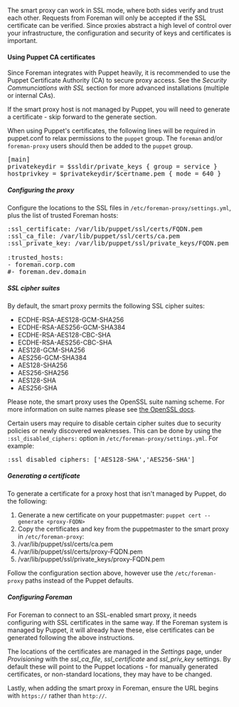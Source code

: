 
The smart proxy can work in SSL mode, where both sides verify and trust each other.  Requests from Foreman will only be accepted if the SSL certificate can be verified.  Since proxies abstract a high level of control over your infrastructure, the configuration and security of keys and certificates is important.

#### Using Puppet CA certificates

Since Foreman integrates with Puppet heavily, it is recommended to use the Puppet Certificate Authority (CA) to secure proxy access.  See the _Security Communciations with SSL_ section for more advanced installations (multiple or internal CAs).

If the smart proxy host is not managed by Puppet, you will need to generate a certificate - skip forward to the generate section.

When using Puppet's certificates, the following lines will be required in puppet.conf to relax permissions to the `puppet` group.  The `foreman` and/or `foreman-proxy` users should then be added to the `puppet` group.

<pre>
[main]
privatekeydir = $ssldir/private_keys { group = service }
hostprivkey = $privatekeydir/$certname.pem { mode = 640 }
</pre>

##### Configuring the proxy

Configure the locations to the SSL files in `/etc/foreman-proxy/settings.yml`, plus the list of trusted Foreman hosts:

<pre>
:ssl_certificate: /var/lib/puppet/ssl/certs/FQDN.pem
:ssl_ca_file: /var/lib/puppet/ssl/certs/ca.pem
:ssl_private_key: /var/lib/puppet/ssl/private_keys/FQDN.pem

:trusted_hosts:
- foreman.corp.com
#- foreman.dev.domain
</pre>

##### SSL cipher suites

By default, the smart proxy permits the following SSL cipher suites:

* ECDHE-RSA-AES128-GCM-SHA256
* ECDHE-RSA-AES256-GCM-SHA384
* ECDHE-RSA-AES128-CBC-SHA
* ECDHE-RSA-AES256-CBC-SHA
* AES128-GCM-SHA256
* AES256-GCM-SHA384
* AES128-SHA256
* AES256-SHA256
* AES128-SHA
* AES256-SHA

Please note, the smart proxy uses the OpenSSL suite naming scheme. For more information on suite names please see [the OpenSSL docs](https://www.openssl.org/docs/manmaster/apps/ciphers.html#CIPHER-SUITE-NAMES).

Certain users may require to disable certain cipher suites due to security policies or newly discovered weaknesses. This can be done by using the `:ssl_disabled_ciphers:` option in `/etc/foreman-proxy/settings.yml`.  For example:

<pre>
:ssl_disabled_ciphers: ['AES128-SHA','AES256-SHA']
</pre>

##### Generating a certificate

To generate a certificate for a proxy host that isn't managed by Puppet, do the following:

1. Generate a new certificate on your puppetmaster: `puppet cert --generate <proxy-FQDN>`
2. Copy the certificates and key from the puppetmaster to the smart proxy in `/etc/foreman-proxy`:<ol>
  <li>/var/lib/puppet/ssl/certs/ca.pem</li>
  <li>/var/lib/puppet/ssl/certs/proxy-FQDN.pem</li>
  <li>/var/lib/puppet/ssl/private_keys/proxy-FQDN.pem</li></ol>

Follow the configuration section above, however use the `/etc/foreman-proxy` paths instead of the Puppet defaults.

##### Configuring Foreman

For Foreman to connect to an SSL-enabled smart proxy, it needs configuring with SSL certificates in the same way.  If the Foreman system is managed by Puppet, it will already have these, else certificates can be generated following the above instructions.

The locations of the certificates are managed in the *Settings* page, under *Provisioning* with the _ssl_ca_file_, _ssl_certificate_ and _ssl_priv_key_ settings.  By default these will point to the Puppet locations - for manually generated certificates, or non-standard locations, they may have to be changed.

Lastly, when adding the smart proxy in Foreman, ensure the URL begins with `https://` rather than `http://`.
